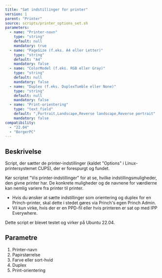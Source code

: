 ```yaml
---
title: "Sæt indstillinger for printer"
version: 1
parent: "Printer"
source: scripts/printer_options_set.sh
parameters:
  - name: "Printer-navn"
    type: "string"
    default: null
    mandatory: true
  - name: "PageSize (f.eks. A4 eller Letter)"
    type: "string"
    default: "A4"
    mandatory: false
  - name: "ColorModel (f.eks. RGB eller Gray)"
    type: "string"
    default: null
    mandatory: false
  - name: "Duplex (f.eks. DuplexTumble eller None)"
    type: "string"
    default: null
    mandatory: false
  - name: "Print-orientering"
    type: "text_field"
    default: ",Portrait,Landscape,Reverse landscape,Reverse portrait"
    mandatory: false
compatibility:  
  - "22.04"
  - "BorgerPC"
---
```


## Beskrivelse
Script, der sætter de printer-indstillinger (kaldet "Options" i Linux-printersystemet CUPS), der er forespurgt og fundet.

Kør scriptet "Vis printer-indstillinger" for at se, hvilke indstillingsmuligheder, den givne printer har. 
  De konkrete muligheder og de navnene for værdierne kan nemlig variere fra printer til printer.
- Hvis du ønsker at sætte indstillinger som orientering og duplex for en Princh-printer, skal dette i stedet gøres via Princh's egen Princh Admin.
- Vil kun virke, hvis der er en PPD-fil eller hvis printeren er sat op med IPP Everywhere.

Dette script er blevet testet og virker på Ubuntu 22.04.

## Parametre
1. Printer-navn
2. Papirstørrelse
3. Farve eller sort-hvid
4. Duplex
5. Print-orientering

